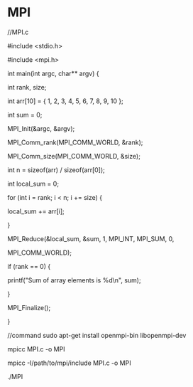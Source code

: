 # MPI
//MPI.c








#include <stdio.h>




#include <mpi.h>

int main(int argc, char** argv) {

int rank, size;


int arr[10] = { 1, 2, 3, 4, 5, 6, 7, 8, 9, 10 };

int sum = 0;

MPI_Init(&argc, &argv);

MPI_Comm_rank(MPI_COMM_WORLD, &rank);

MPI_Comm_size(MPI_COMM_WORLD, &size);

int n = sizeof(arr) / sizeof(arr[0]);

int local_sum = 0;

for (int i = rank; i < n; i += size) {

local_sum += arr[i];

}

MPI_Reduce(&local_sum, &sum, 1, MPI_INT, MPI_SUM, 0,

MPI_COMM_WORLD);

if (rank == 0) {

printf("Sum of array elements is %d\n", sum);

}

MPI_Finalize();

}






//command
sudo apt-get install openmpi-bin libopenmpi-dev

mpicc MPI.c -o MPI

mpicc -I/path/to/mpi/include MPI.c -o MPI

./MPI
